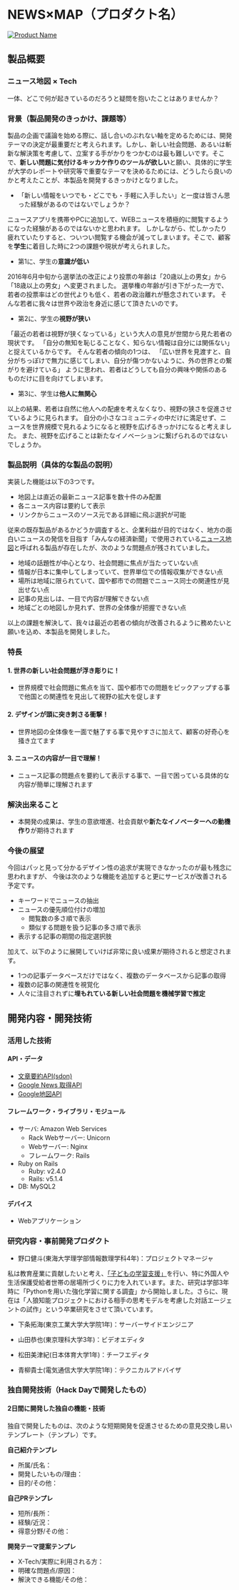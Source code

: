 # NEWS×MAP（プロダクト名）

[![Product Name](image.png)](https://youtu.be/-dl1l4dqURc)

## 製品概要
### ニュース地図 × Tech
一体、どこで何が起きているのだろうと疑問を抱いたことはありませんか？

### 背景（製品開発のきっかけ、課題等）

製品の企画で議論を始める際に、話し合いのぶれない軸を定めるためには、開発テーマの決定が最重要だと考えられます。しかし、新しい社会問題、あるいは斬新な解決策を考慮して、立案する手がかりをつかむのは最も難しいです。そこで、**新しい問題に気付けるキッカケ作りのツールが欲しい**と願い、具体的に学生が大学のレポートや研究等で重要なテーマを決めるためには、どうしたら良いのかと考えたことが、本製品を開発するきっかけとなりました。

* 「新しい情報をいつでも・どこでも・手軽に入手したい」と一度は皆さん思った経験があるのではないでしょうか？

ニュースアプリを携帯やPCに追加して、WEBニュースを積極的に閲覧するようになった経験があるのではないかと思われます。
しかしながら、忙しかったり疲れていたりすると、ついつい閲覧する機会が減ってしまいます。そこで、顧客を**学生**に着目した時に2つの課題や現状が考えられました。

* 第1に、学生の**意識が低い**
  
2016年6月中旬から選挙法の改正により投票の年齢は「20歳以上の男女」から「18歳以上の男女」へ変更されました。
選挙権の年齢が引き下がった一方で、若者の投票率はどの世代よりも低く、若者の政治離れが懸念されています。
そんな若者に我々は世界や政治を身近に感じて頂きたいのです。
  
* 第2に、学生の**視野が狭い**

「最近の若者は視野が狭くなっている」という大人の意見が世間から見た若者の現状です。
「自分の無知を恥じることなく、知らない情報は自分には関係ない」と捉えているからです。
そんな若者の傾向の1つは、
「広い世界を見渡すと、自分がちっぽけで無力に感じてしまい、自分が傷つかないように、外の世界との繋がりを避けている」
ように思われ、若者はどうしても自分の興味や関係のあるものだけに目を向けてしまいます。

* 第3に、学生は**他人に無関心**

以上の結果、若者は自然に他人への配慮を考えなくなり、視野の狭さを促進させているように見られます。
自分の小さなコミュニティの中だけに満足せず、ニュースを世界規模で見れるようになると視野を広げるきっかけになると考えました。
また、視野を広げることは新たなイノベーションに繋げられるのではないでしょうか。

### 製品説明（具体的な製品の説明）

実装した機能は以下の3つです。

* 地図上は直近の最新ニュース記事を数十件のみ配置
* 各ニュース内容は要約して表示
* リンクからニュースのソース元である詳細に飛ぶ選択が可能

従来の既存製品があるかどうか調査すると、企業利益が目的ではなく、地方の面白いニュースの発信を目指す「みんなの経済新聞」で使用されている[ニュース地図](https://minkei.net/map.html)と呼ばれる製品が存在したが、次のような問題点が残されていました。

* 地域の話題性が中心となり、社会問題に焦点が当たっていない点
* 情報が日本に集中してしまっていて、世界単位での情報収集ができない点
* 場所は地域に限られていて、国や都市での問題でニュース同士の関連性が見出せない点
* 記事の見出しは、一目で内容が理解できない点
* 地域ごとの地図しか見れず、世界の全体像が把握できない点

以上の課題を解決して、我々は最近の若者の傾向が改善されるように務めたいと願いを込め、本製品を開発しました。

### 特長

#### 1. 世界の新しい社会問題が浮き彫りに！
* 世界規模で社会問題に焦点を当て、国や都市での問題をピックアップする事で他国との関連性を見出して視野の拡大を促します

#### 2. デザインが頭に突き刺さる衝撃！
* 世界地図の全体像を一面で魅了する事で見やすさに加えて、顧客の好奇心を掻き立てます

#### 3. ニュースの内容が一目で理解！
* ニュース記事の問題点を要約して表示する事で、一目で困っている具体的な内容が簡単に理解されます

### 解決出来ること
* 本開発の成果は、学生の意欲増進、社会貢献や**新たなイノベーターへの動機作り**が期待されます

### 今後の展望
今回はパッと見って分かるデザイン性の追求が実現できなかったのが最も残念に思われますが、
今後は次のような機能を追加すると更にサービスが改善される予定です。
* キーワードでニュースの抽出
* ニュースの優先順位付けの増加
  * 閲覧数の多さ順で表示
  * 類似する問題を扱う記事の多さ順で表示
* 表示する記事の期間の指定選択肢

加えて、以下のように展開していけば非常に良い成果が期待されると想定されます。
* 1つの記事データベースだけではなく、複数のデータベースから記事の取得
* 複数の記事の関連性を視覚化
* 人々に注目されずに**埋もれている新しい社会問題を機械学習で推定**

## 開発内容・開発技術
### 活用した技術
#### API・データ
* [文章要約API(sdon)](http://www.47news.jp/cgi-bin/ra/editor/editor.cgi)
* [Google News 取得API](http://tomehachi.sakura.ne.jp/blog/archives/486)
* [Google地図API](https://developers.google.com/maps/?hl=ja)

#### フレームワーク・ライブラリ・モジュール
* サーバ: Amazon Web Services
  * Rack Webサーバー: Unicorn
  * Webサーバー: Nginx
  * フレームワーク: Rails
* Ruby on Rails
  * Ruby: v2.4.0
  * Rails: v5.1.4
* DB: MySQL2

#### デバイス
* Webアプリケーション

### 研究内容・事前開発プロダクト

* 野口健斗(東海大学理学部情報数理学科4年)：プロジェクトマネージャ

私は教育産業に貢献したいと考え、[「子どもの学習支援」](http://www.city.hadano.kanagawa.jp/www/contents/1001000002773/index.html)を行い、特に外国人や生活保護受給者世帯の居場所づくりに力を入れています。また、研究は学部3年時に「Pythonを用いた強化学習に関する調査」から開始しました。さらに、現在は「人狼知能プロジェクトにおける相手の思考モデルを考慮した対話エージェントの試作」という卒業研究をさせて頂いています。

* 下条拓海(東京工業大学大学院1年)：サーバーサイドエンジニア



* 山田恭也(東京理科大学3年)：ビデオエディタ



* 松田美津紀(日本体育大学1年)：チーフエディタ



* 青柳貴士(電気通信大学大学院1年)：テクニカルアドバイザ



### 独自開発技術（Hack Dayで開発したもの）
#### 2日間に開発した独自の機能・技術
独自で開発したものは、次のような短期開発を促進させるための意見交換し易いテンプレート（テンプレ）です。

**自己紹介テンプレ**
* 所属/氏名：
* 開発したいもの/理由：
* 目的/その他：

**自己PRテンプレ**
* 短所/長所：
* 経験/近況：
* 得意分野/その他：

**開発テーマ提案テンプレ**
* X-Tech/実際に利用される方：
* 明確な問題点/原因：
* 解決できる機能/その他：



